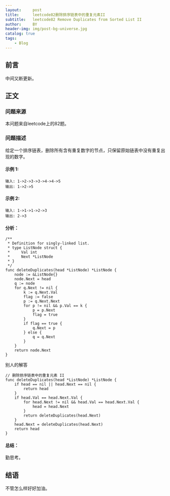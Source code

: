 ```yaml
---
layout:     post
title:      leetcode82删除排序链表中的重复元素II
subtitle:   leetcode82 Remove Duplicates from Sorted List II
author:     BY
header-img: img/post-bg-universe.jpg
catalog: true
tags:
    - Blog
---
```



## 前言

中间又断更新。

## 正文

### 问题来源

本问题来自leetcode上的82题。  

### 问题描述

给定一个排序链表，删除所有含有重复数字的节点，只保留原始链表中没有重复出现的数字。  

#### 示例 1:
```
输入: 1->2->3->3->4->4->5
输出: 1->2->5
```

#### 示例 2:
```
输入: 1->1->1->2->3
输出: 2->3
```

#### 分析：
```
/**
 * Definition for singly-linked list.
 * type ListNode struct {
 *     Val int
 *     Next *ListNode
 * }
 */
func deleteDuplicates(head *ListNode) *ListNode {
    node := &ListNode{}
    node.Next = head
    q := node
    for q.Next != nil {
        k := q.Next.Val
        flag := false
        p := q.Next.Next
        for p != nil && p.Val == k {
            p = p.Next
            flag = true
        }
        if flag == true {
            q.Next = p
        } else {
            q = q.Next
        }
    }
    return node.Next
}
```

别人的解答
```
// 删除排序链表中的重复元素 II
func deleteDuplicates(head *ListNode) *ListNode {
    if head == nil || head.Next == nil {
        return head
    }
    if head.Val == head.Next.Val {
        for head.Next != nil && head.Val == head.Next.Val {
            head = head.Next
        }
        return deleteDuplicates(head.Next)
    }
    head.Next = deleteDuplicates(head.Next)
    return head
}
```
#### 总结：
勤思考。  

## 结语
不管怎么样好好加油。
